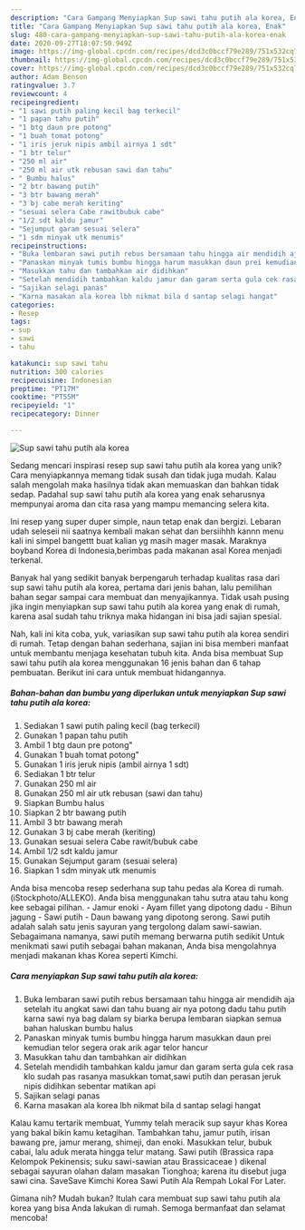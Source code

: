 ```yaml
---
description: "Cara Gampang Menyiapkan Sup sawi tahu putih ala korea, Enak"
title: "Cara Gampang Menyiapkan Sup sawi tahu putih ala korea, Enak"
slug: 480-cara-gampang-menyiapkan-sup-sawi-tahu-putih-ala-korea-enak
date: 2020-09-27T18:07:50.949Z
image: https://img-global.cpcdn.com/recipes/dcd3c0bccf79e289/751x532cq70/sup-sawi-tahu-putih-ala-korea-foto-resep-utama.jpg
thumbnail: https://img-global.cpcdn.com/recipes/dcd3c0bccf79e289/751x532cq70/sup-sawi-tahu-putih-ala-korea-foto-resep-utama.jpg
cover: https://img-global.cpcdn.com/recipes/dcd3c0bccf79e289/751x532cq70/sup-sawi-tahu-putih-ala-korea-foto-resep-utama.jpg
author: Adam Benson
ratingvalue: 3.7
reviewcount: 4
recipeingredient:
- "1 sawi putih paling kecil bag terkecil"
- "1 papan tahu putih"
- "1 btg daun pre potong"
- "1 buah tomat potong"
- "1 iris jeruk nipis ambil airnya 1 sdt"
- "1 btr telur"
- "250 ml air"
- "250 ml air utk rebusan sawi dan tahu"
- " Bumbu halus"
- "2 btr bawang putih"
- "3 btr bawang merah"
- "3 bj cabe merah keriting"
- "sesuai selera Cabe rawitbubuk cabe"
- "1/2 sdt kaldu jamur"
- "Sejumput garam sesuai selera"
- "1 sdm minyak utk menumis"
recipeinstructions:
- "Buka lembaran sawi putih rebus bersamaan tahu hingga air mendidih aja setelah itu angkat sawi dan tahu buang air nya potong dadu tahu putih karna sawi nya bag dalam sy biarka berupa lembaran siapkan semua bahan haluskan bumbu halus"
- "Panaskan minyak tumis bumbu hingga harum masukkan daun prei kemudian telor segera orak arik agar telor hancur"
- "Masukkan tahu dan tambahkan air didihkan"
- "Setelah mendidih tambahkan kaldu jamur dan garam serta gula cek rasa klo sudah pas rasanya masukkan tomat,sawi putih dan perasan jeruk nipis didihkan sebentar matikan api"
- "Sajikan selagi panas"
- "Karna masakan ala korea lbh nikmat bila d santap selagi hangat"
categories:
- Resep
tags:
- sup
- sawi
- tahu

katakunci: sup sawi tahu 
nutrition: 300 calories
recipecuisine: Indonesian
preptime: "PT17M"
cooktime: "PT55M"
recipeyield: "1"
recipecategory: Dinner

---
```



![Sup sawi tahu putih ala korea](https://img-global.cpcdn.com/recipes/dcd3c0bccf79e289/751x532cq70/sup-sawi-tahu-putih-ala-korea-foto-resep-utama.jpg)

Sedang mencari inspirasi resep sup sawi tahu putih ala korea yang unik? Cara menyiapkannya memang tidak susah dan tidak juga mudah. Kalau salah mengolah maka hasilnya tidak akan memuaskan dan bahkan tidak sedap. Padahal sup sawi tahu putih ala korea yang enak seharusnya mempunyai aroma dan cita rasa yang mampu memancing selera kita.

Ini resep yang super duper simple, naun tetap enak dan bergizi. Lebaran udah seleseii nii saatnya kembali makan sehat dan bersiihhh kannn menu kali ini simpel bangettt buat kalian yg masih mager masak. Maraknya boyband Korea di Indonesia,berimbas pada makanan asal Korea menjadi terkenal.

Banyak hal yang sedikit banyak berpengaruh terhadap kualitas rasa dari sup sawi tahu putih ala korea, pertama dari jenis bahan, lalu pemilihan bahan segar sampai cara membuat dan menyajikannya. Tidak usah pusing jika ingin menyiapkan sup sawi tahu putih ala korea yang enak di rumah, karena asal sudah tahu triknya maka hidangan ini bisa jadi sajian spesial.


Nah, kali ini kita coba, yuk, variasikan sup sawi tahu putih ala korea sendiri di rumah. Tetap dengan bahan sederhana, sajian ini bisa memberi manfaat untuk membantu menjaga kesehatan tubuh kita. Anda bisa membuat Sup sawi tahu putih ala korea menggunakan 16 jenis bahan dan 6 tahap pembuatan. Berikut ini cara untuk membuat hidangannya.

<!--inarticleads1-->

##### Bahan-bahan dan bumbu yang diperlukan untuk menyiapkan Sup sawi tahu putih ala korea:

1. Sediakan 1 sawi putih paling kecil (bag terkecil)
1. Gunakan 1 papan tahu putih
1. Ambil 1 btg daun pre potong&#34;
1. Gunakan 1 buah tomat potong&#34;
1. Gunakan 1 iris jeruk nipis (ambil airnya 1 sdt)
1. Sediakan 1 btr telur
1. Gunakan 250 ml air
1. Gunakan 250 ml air utk rebusan (sawi dan tahu)
1. Siapkan  Bumbu halus
1. Siapkan 2 btr bawang putih
1. Ambil 3 btr bawang merah
1. Gunakan 3 bj cabe merah (keriting)
1. Gunakan sesuai selera Cabe rawit/bubuk cabe
1. Ambil 1/2 sdt kaldu jamur
1. Gunakan Sejumput garam (sesuai selera)
1. Siapkan 1 sdm minyak utk menumis


Anda bisa mencoba resep sederhana sup tahu pedas ala Korea di rumah. (iStockphoto/ALLEKO). Anda bisa menggunakan tahu sutra atau tahu kong kee sebagai pilihan. - Jamur enoki - Ayam fillet yang dipotong dadu - Bihun jagung - Sawi putih - Daun bawang yang dipotong serong. Sawi putih adalah salah satu jenis sayuran yang tergolong dalam sawi-sawian. Sebagaimana namanya, sawi putih memang berwarna putih sedikit Untuk menikmati sawi putih sebagai bahan makanan, Anda bisa mengolahnya menjadi makanan khas Korea seperti Kimchi. 

<!--inarticleads2-->

##### Cara menyiapkan Sup sawi tahu putih ala korea:

1. Buka lembaran sawi putih rebus bersamaan tahu hingga air mendidih aja setelah itu angkat sawi dan tahu buang air nya potong dadu tahu putih karna sawi nya bag dalam sy biarka berupa lembaran siapkan semua bahan haluskan bumbu halus
1. Panaskan minyak tumis bumbu hingga harum masukkan daun prei kemudian telor segera orak arik agar telor hancur
1. Masukkan tahu dan tambahkan air didihkan
1. Setelah mendidih tambahkan kaldu jamur dan garam serta gula cek rasa klo sudah pas rasanya masukkan tomat,sawi putih dan perasan jeruk nipis didihkan sebentar matikan api
1. Sajikan selagi panas
1. Karna masakan ala korea lbh nikmat bila d santap selagi hangat


Kalau kamu tertarik membuat, Yummy telah meracik sup sayur khas Korea yang bakal bikin kamu ketagihan. Tambahkan tahu, jamur putih, irisan bawang pre, jamur merang, shimeji, dan enoki. Masukkan telur, bubuk cabai, lalu aduk merata hingga telur matang. Sawi putih (Brassica rapa Kelompok Pekinensis; suku sawi-sawian atau Brassicaceae ) dikenal sebagai sayuran olahan dalam masakan Tionghoa; karena itu disebut juga sawi cina. SaveSave Kimchi Korea Sawi Putih Ala Rempah Lokal For Later. 

Gimana nih? Mudah bukan? Itulah cara membuat sup sawi tahu putih ala korea yang bisa Anda lakukan di rumah. Semoga bermanfaat dan selamat mencoba!
